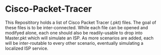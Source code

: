 # Cisco-Packet-Tracer
This Reposititory holds a list of Cisco Packet Tracer (.pkt) files. The goal of these files is to be inter-connected. While each file can be opened and modifyed alone, each one should also be readily-usable to drop into Master.pkt which will simulate an ISP. As more scenarios are added, each will be inter-routable to every other scenario, eventually simulating a localized ISP service.
